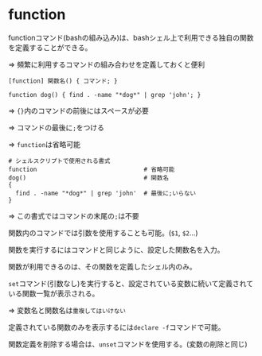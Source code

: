 # function

functionコマンド(bashの組み込み)は、bashシェル上で利用できる独自の関数を定義することができる。

=> 頻繁に利用するコマンドの組み合わせを定義しておくと便利

```
[function] 関数名() { コマンド; }
```

```
function dog() { find . -name "*dog*" | grep 'john'; }
```

=> `{}`内のコマンドの前後にはスペースが必要

=> コマンドの最後に`;`をつける

=> `function`は省略可能

```
# シェルスクリプトで使用される書式
function                              # 省略可能
dog()                                 # 関数名
{
  find . -name "*dog*" | grep 'john'  # 最後に;いらない
}
```

=> この書式ではコマンドの末尾の`;`は不要

関数内のコマンドでは引数を使用することも可能。(`$1`, `$2`...)

関数を実行するにはコマンドと同じように、設定した関数名を入力。

関数が利用できるのは、その関数を定義したシェル内のみ。

`set`コマンド(引数なし)を実行すると、設定されている変数に続いて定義されている関数一覧が表示される。

=> 変数名と関数名は`重複してはいけない`

定義されている関数のみを表示するには`declare -f`コマンドで可能。

関数定義を削除する場合は、`unset`コマンドを使用する。(変数の削除と同じ)

